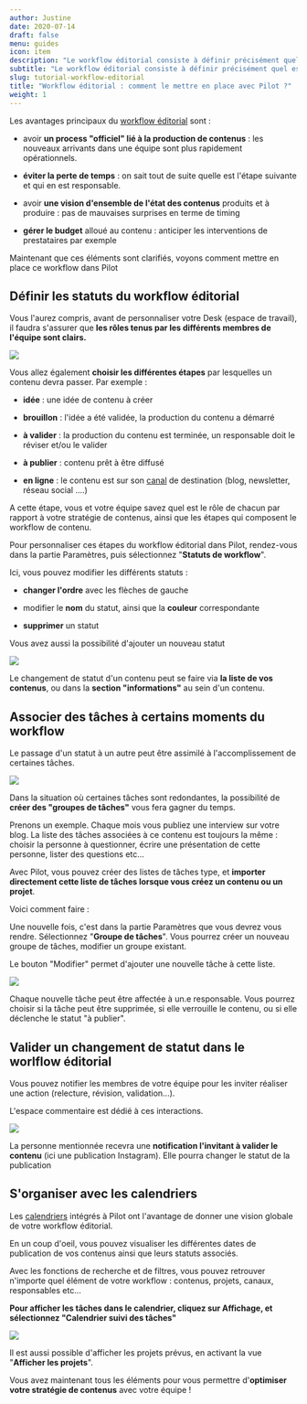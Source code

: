 ```yaml
---
author: Justine
date: 2020-07-14
draft: false
menu: guides
icon: item
description: "Le workflow éditorial consiste à définir précisément quel est le rôle de chaque membre de l'équipe par rapport à la production contenus. Ce workflow peut accompagner le contenu sur toute sa durée de vie."
subtitle: "Le workflow éditorial consiste à définir précisément quel est le rôle de chaque membre de l'équipe par rapport à la production contenus. Ce workflow peut accompagner le contenu sur toute sa durée de vie."
slug: tutorial-workflow-editorial
title: "Workflow éditorial : comment le mettre en place avec Pilot ?"
weight: 1
---
```


Les avantages principaux du [workflow éditorial](https://www.pilot.pm/blog/workflow-editorial/) sont :

-   avoir **un process "officiel" lié à la production de contenus** : les nouveaux arrivants dans une équipe sont plus rapidement opérationnels.

-   **éviter la perte de temps** : on sait tout de suite quelle est l'étape suivante et qui en est responsable.

-   avoir **une vision d'ensemble de l'état des contenus** produits et à produire : pas de mauvaises surprises en terme de timing

-   **gérer le budget** alloué au contenu : anticiper les interventions de prestataires par exemple

Maintenant que ces éléments sont clarifiés, voyons comment mettre en place ce workflow dans Pilot

## Définir les statuts du workflow éditorial

Vous l'aurez compris, avant de personnaliser votre Desk (espace de travail), il faudra s'assurer que **les rôles tenus par les différents membres de l'équipe sont clairs.**

![](https://pilotapp-leader.s3.amazonaws.com/assets/136/35468/136_35468_original.png)

Vous allez également **choisir les différentes étapes** par lesquelles un contenu devra passer. Par exemple :

-   **idée** : une idée de contenu à créer

-   **brouillon** : l'idée a été validée, la production du contenu a démarré

-   **à valider** : la production du contenu est terminée, un responsable doit le réviser et/ou le valider

-   **à publier** : contenu prêt à être diffusé

-   **en ligne** : le contenu est sur son [canal](https://www.pilot.pm/resources/channels/) de destination (blog, newsletter, réseau social ....)

A cette étape, vous et votre équipe savez quel est le rôle de chacun par rapport à votre stratégie de contenus, ainsi que les étapes qui composent le workflow de contenu.

Pour personnaliser ces étapes du workflow éditorial dans Pilot, rendez-vous dans la partie Paramètres, puis sélectionnez "**Statuts de workflow**".

Ici, vous pouvez modifier les différents statuts :

-   **changer l'ordre** avec les flèches de gauche

-   modifier le **nom** du statut, ainsi que la **couleur** correspondante

-   **supprimer** un statut

Vous avez aussi la possibilité d'ajouter un nouveau statut

![](https://pilotapp-leader.s3.amazonaws.com/assets/136/35411/136_35411_working.jpg)

Le changement de statut d'un contenu peut se faire via **la liste de vos contenus**, ou dans la **section "informations"** au sein d'un contenu.

## Associer des tâches à certains moments du workflow

Le passage d'un statut à un autre peut être assimilé à l'accomplissement de certaines tâches.

![](https://pilotapp-leader.s3.amazonaws.com/assets/136/35469/136_35469_original.png)

Dans la situation où certaines tâches sont redondantes, la possibilité de **créer des "groupes de tâches"** vous fera gagner du temps.

Prenons un exemple. Chaque mois vous publiez une interview sur votre blog. La liste des tâches associées à ce contenu est toujours la même : choisir la personne à questionner, écrire une présentation de cette personne, lister des questions etc...

Avec Pilot, vous pouvez créer des listes de tâches type, et **importer directement cette liste de tâches lorsque vous créez un contenu ou un projet**.

Voici comment faire :

Une nouvelle fois, c'est dans la partie Paramètres que vous devrez vous rendre. Sélectionnez "**Groupe de tâches**". Vous pourrez créer un nouveau groupe de tâches, modifier un groupe existant.

Le bouton "Modifier" permet d'ajouter une nouvelle tâche à cette liste.

![](https://pilotapp-leader.s3.amazonaws.com/assets/136/35416/136_35416_original.gif)

Chaque nouvelle tâche peut être affectée à un.e responsable. Vous pourrez choisir si la tâche peut être supprimée, si elle verrouille le contenu, ou si elle déclenche le statut "à publier".

## Valider un changement de statut dans le worlflow éditorial

Vous pouvez notifier les membres de votre équipe pour les inviter réaliser une action (relecture, révision, validation...).

L'espace commentaire est dédié à ces interactions.

![](https://pilotapp-leader.s3.amazonaws.com/assets/136/35425/136_35425_original.gif)

La personne mentionnée recevra une **notification l'invitant à valider le contenu** (ici une publication Instagram). Elle pourra changer le statut de la publication

## S'organiser avec les calendriers

Les [calendriers](https://www.pilot.pm/resources/calendars/) intégrés à Pilot ont l'avantage de donner une vision globale de votre workflow éditorial.

En un coup d'oeil, vous pouvez visualiser les différentes dates de publication de vos contenus ainsi que leurs statuts associés.

Avec les fonctions de recherche et de filtres, vous pouvez retrouver n'importe quel élément de votre workflow : contenus, projets, canaux, responsables etc...

**Pour afficher les tâches dans le calendrier, cliquez sur Affichage, et sélectionnez "Calendrier suivi des tâches"**

![](https://pilotapp-leader.s3.amazonaws.com/assets/136/35437/136_35437_original.gif)

Il est aussi possible d'afficher les projets prévus, en activant la vue "**Afficher les projets**".

Vous avez maintenant tous les éléments pour vous permettre d'**optimiser votre stratégie de contenus** avec votre équipe !
